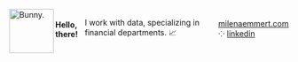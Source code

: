 
<a href="#"><img src="https://user-images.githubusercontent.com/87506547/203601477-4fb62f1c-4d78-4c93-a1af-b70dd470a05d.png" align="left" alt="Bunny." width="80"></a>

<div style="display: flex; justify-content: space-between; align-items: center;">
    <h4>Hello, there!</h4>
    <p>I work with data, specializing in financial departments. 📈</p>
    <p>
      <a href="https://www.milenaemmert.com.br">milenaemmert.com</a> ⁘
      <a href="https://www.linkedin.com/in/milenaemmert" alt="Linkedin">linkedin</a>
    </p>
</div>







